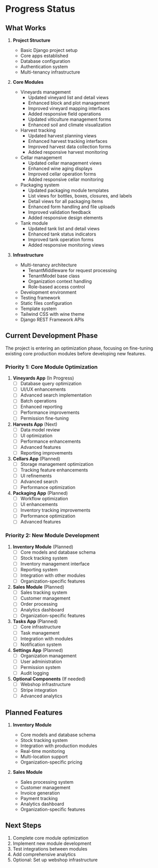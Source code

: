 # Progress Status

## What Works
1. **Project Structure**
   - Basic Django project setup
   - Core apps established
   - Database configuration
   - Authentication system
   - Multi-tenancy infrastructure

2. **Core Modules**
   - Vineyards management
     - Updated vineyard list and detail views
     - Enhanced block and plot management
     - Improved vineyard mapping interfaces
     - Added responsive field operations
     - Updated viticulture management forms
     - Enhanced soil and climate visualization
   - Harvest tracking
     - Updated harvest planning views
     - Enhanced harvest tracking interfaces
     - Improved harvest data collection forms
     - Added responsive harvest monitoring
   - Cellar management
     - Updated cellar management views
     - Enhanced wine aging displays
     - Improved cellar operation forms
     - Added responsive cellar monitoring
   - Packaging system
     - Updated packaging module templates
     - List views for bottles, boxes, closures, and labels
     - Detail views for all packaging items
     - Enhanced form handling and file uploads
     - Improved validation feedback
     - Added responsive design elements
   - Tank module
     - Updated tank list and detail views
     - Enhanced tank status indicators
     - Improved tank operation forms
     - Added responsive monitoring views

3. **Infrastructure**
   - Multi-tenancy architecture
     - TenantMiddleware for request processing
     - TenantModel base class
     - Organization context handling
     - Role-based access control
   - Development environment
   - Testing framework
   - Static files configuration
   - Template system
   - Tailwind CSS with wine theme
   - Django REST Framework APIs

## Current Development Phase
The project is entering an optimization phase, focusing on fine-tuning existing core production modules before developing new features.

### Priority 1: Core Module Optimization
1. **Vineyards App** (In Progress)
   - [ ] Database query optimization
   - [ ] UI/UX enhancements
   - [ ] Advanced search implementation
   - [ ] Batch operations
   - [ ] Enhanced reporting
   - [ ] Performance improvements
   - [ ] Permission fine-tuning

2. **Harvests App** (Next)
   - [ ] Data model review
   - [ ] UI optimization
   - [ ] Performance enhancements
   - [ ] Advanced features
   - [ ] Reporting improvements

3. **Cellars App** (Planned)
   - [ ] Storage management optimization
   - [ ] Tracking feature enhancements
   - [ ] UI refinements
   - [ ] Advanced search
   - [ ] Performance optimization

4. **Packaging App** (Planned)
   - [ ] Workflow optimization
   - [ ] UI enhancements
   - [ ] Inventory tracking improvements
   - [ ] Performance optimization
   - [ ] Advanced features

### Priority 2: New Module Development
1. **Inventory Module** (Planned)
   - [ ] Core models and database schema
   - [ ] Stock tracking system
   - [ ] Inventory management interface
   - [ ] Reporting system
   - [ ] Integration with other modules
   - [ ] Organization-specific features

2. **Sales Module** (Planned)
   - [ ] Sales tracking system
   - [ ] Customer management
   - [ ] Order processing
   - [ ] Analytics dashboard
   - [ ] Organization-specific features

3. **Tasks App** (Planned)
   - [ ] Core infrastructure
   - [ ] Task management
   - [ ] Integration with modules
   - [ ] Notification system

4. **Settings App** (Planned)
   - [ ] Organization management
   - [ ] User administration
   - [ ] Permission system
   - [ ] Audit logging

5. **Optional Components** (If needed)
   - [ ] Webshop infrastructure
   - [ ] Stripe integration
   - [ ] Advanced analytics

## Planned Features
1. **Inventory Module**
   - Core models and database schema
   - Stock tracking system
   - Integration with production modules
   - Real-time monitoring
   - Multi-location support
   - Organization-specific pricing

2. **Sales Module**
   - Sales processing system
   - Customer management
   - Invoice generation
   - Payment tracking
   - Analytics dashboard
   - Organization-specific features

## Next Steps
1. Complete core module optimization
2. Implement new module development
3. Test integrations between modules
4. Add comprehensive analytics
5. Optional: Set up webshop infrastructure
